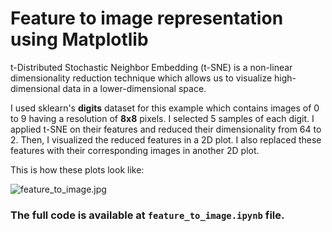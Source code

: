 # Feature to image representation using Matplotlib

t-Distributed Stochastic Neighbor Embedding (t-SNE) is a non-linear dimensionality reduction technique which allows us to visualize high-dimensional data in a lower-dimensional space.

I used sklearn's __digits__ dataset for this example which contains images of 0 to 9 having a resolution of __8x8__ pixels. I selected 5 samples of each digit. I applied t-SNE on their features and reduced their dimensionality from 64 to 2. Then, I visualized the reduced features in a 2D plot. I also replaced these features with their corresponding images in another 2D plot.

This is how these plots look like:

![feature_to_image.jpg](https://github.com/randomaccess2023/MG2023/blob/main/Video%2064/feature_to_image.jpg "feature_to_image.jpg")

### The full code is available at `feature_to_image.ipynb` file.
